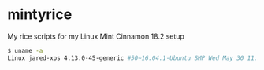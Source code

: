 # mintyrice
My rice scripts for my Linux Mint Cinnamon 18.2 setup

```bash
$ uname -a
Linux jared-xps 4.13.0-45-generic #50~16.04.1-Ubuntu SMP Wed May 30 11:18:27 UTC 2018 x86_64 x86_64 x86_64 GNU/Linux
```
